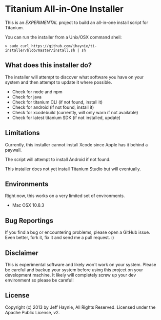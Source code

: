 Titanium All-in-One Installer
=============================

This is an *EXPERIMENTAL* project to build an all-in-one install script for Titanium.

You can run the installer from a Unix/OSX command shell:

	> sudo curl https://github.com/jhaynie/ti-installer/blob/master/install.sh | sh

What does this installer do?
----------------------------

The installer will attempt to discover what software you have on your system and then
attempt to update it where possible.

- Check for node and npm
- Check for java
- Check for titanium CLI (if not found, install it)
- Check for android (if not found, install it)
- Check for xcodebuild (currently, will only warn if not available)
- Check for latest titanium SDK (if not installed, update)

Limitations
-----------

Currently, this installer cannot install Xcode since Apple has it behind a paywall. 

The script will attempt to install Android if not found.

This installer does not yet install Titanium Studio but will eventually.

Environments
------------

Right now, this works on a very limited set of environments.

- Mac OSX 10.8.3


Bug Reportings
--------------

If you find a bug or encountering problems, please open a GitHub issue.  Even better,
fork it, fix it and send me a pull request. :)


Disclaimer
----------

This is experimental software and likely won't work on your system.  Please be careful and backup
your system before using this project on your development machine.  It likely will completely
screw up your dev environment so please be careful!


License
-------
Copyright (c) 2013 by Jeff Haynie, All Rights Reserved.
Licensed under the Apache Public License, v2.
